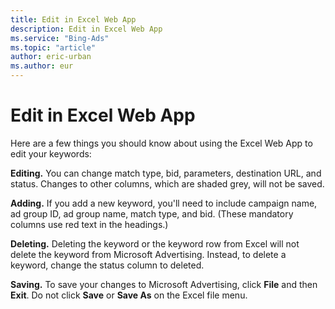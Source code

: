 ```yaml
---
title: Edit in Excel Web App
description: Edit in Excel Web App
ms.service: "Bing-Ads"
ms.topic: "article"
author: eric-urban
ms.author: eur
---
```


# Edit in Excel Web App

Here are a few things you should know about using the Excel Web App to edit your keywords:

**Editing.** You can change match type, bid, parameters, destination URL, and status. Changes to other columns, which are shaded grey, will not be saved.

**Adding.** If you add a new keyword, you'll need to include campaign name, ad group ID, ad group name, match type, and bid. (These mandatory columns use red text in the headings.)

**Deleting.** Deleting the keyword or the keyword row from Excel will not delete the keyword from Microsoft Advertising. Instead, to delete a keyword, change the status column to deleted.

**Saving.** To save your changes to Microsoft Advertising, click **File** and then **Exit**. Do not click **Save** or **Save As** on the Excel file menu.



